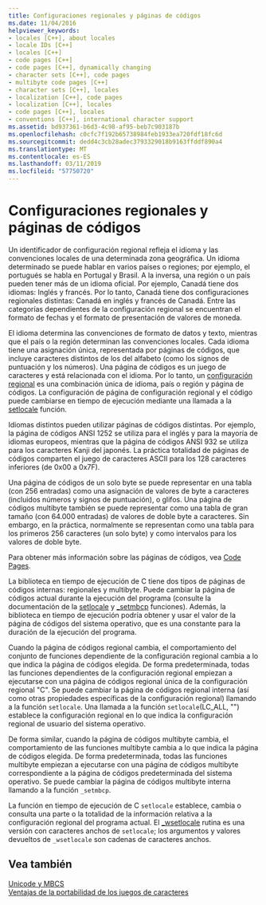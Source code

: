 ```yaml
---
title: Configuraciones regionales y páginas de códigos
ms.date: 11/04/2016
helpviewer_keywords:
- locales [C++], about locales
- locale IDs [C++]
- locales [C++]
- code pages [C++]
- code pages [C++], dynamically changing
- character sets [C++], code pages
- multibyte code pages [C++]
- character sets [C++], locales
- localization [C++], code pages
- localization [C++], locales
- code pages [C++], locales
- conventions [C++], international character support
ms.assetid: bd937361-b6d3-4c98-af95-beb7c903187b
ms.openlocfilehash: c0cfc7f192b65738984feb1933ea720fdf18fc6d
ms.sourcegitcommit: dedd4c3cb28adec3793329018b9163ffddf890a4
ms.translationtype: MT
ms.contentlocale: es-ES
ms.lasthandoff: 03/11/2019
ms.locfileid: "57750720"
---
```

# <a name="locales-and-code-pages"></a>Configuraciones regionales y páginas de códigos

Un identificador de configuración regional refleja el idioma y las convenciones locales de una determinada zona geográfica. Un idioma determinado se puede hablar en varios países o regiones; por ejemplo, el portugués se habla en Portugal y Brasil. A la inversa, una región o un país pueden tener más de un idioma oficial. Por ejemplo, Canadá tiene dos idiomas: Inglés y francés. Por lo tanto, Canadá tiene dos configuraciones regionales distintas: Canadá en inglés y francés de Canadá. Entre las categorías dependientes de la configuración regional se encuentran el formato de fechas y el formato de presentación de valores de moneda.

El idioma determina las convenciones de formato de datos y texto, mientras que el país o la región determinan las convenciones locales. Cada idioma tiene una asignación única, representada por páginas de códigos, que incluye caracteres distintos de los del alfabeto (como los signos de puntuación y los números). Una página de códigos es un juego de caracteres y está relacionada con el idioma. Por lo tanto, un [configuración regional](../c-runtime-library/locale.md) es una combinación única de idioma, país o región y página de códigos. La configuración de página de configuración regional y el código puede cambiarse en tiempo de ejecución mediante una llamada a la [setlocale](../c-runtime-library/reference/setlocale-wsetlocale.md) función.

Idiomas distintos pueden utilizar páginas de códigos distintas. Por ejemplo, la página de códigos ANSI 1252 se utiliza para el inglés y para la mayoría de idiomas europeos, mientras que la página de códigos ANSI 932 se utiliza para los caracteres Kanji del japonés. La práctica totalidad de páginas de códigos comparten el juego de caracteres ASCII para los 128 caracteres inferiores (de 0x00 a 0x7F).

Una página de códigos de un solo byte se puede representar en una tabla (con 256 entradas) como una asignación de valores de byte a caracteres (incluidos números y signos de puntuación), o glifos. Una página de códigos multibyte también se puede representar como una tabla de gran tamaño (con 64.000 entradas) de valores de doble byte a caracteres. Sin embargo, en la práctica, normalmente se representan como una tabla para los primeros 256 caracteres (un solo byte) y como intervalos para los valores de doble byte.

Para obtener más información sobre las páginas de códigos, vea [Code Pages](../c-runtime-library/code-pages.md).

La biblioteca en tiempo de ejecución de C tiene dos tipos de páginas de códigos internas: regionales y multibyte. Puede cambiar la página de códigos actual durante la ejecución del programa (consulte la documentación de la [setlocale](../c-runtime-library/reference/setlocale-wsetlocale.md) y [_setmbcp](../c-runtime-library/reference/setmbcp.md) funciones). Además, la biblioteca en tiempo de ejecución podría obtener y usar el valor de la página de códigos del sistema operativo, que es una constante para la duración de la ejecución del programa.

Cuando la página de códigos regional cambia, el comportamiento del conjunto de funciones dependiente de la configuración regional cambia a lo que indica la página de códigos elegida. De forma predeterminada, todas las funciones dependientes de la configuración regional empiezan a ejecutarse con una página de códigos regional única de la configuración regional "C". Se puede cambiar la página de códigos regional interna (así como otras propiedades específicas de la configuración regional) llamando a la función `setlocale`. Una llamada a la función `setlocale`(LC_ALL, "") establece la configuración regional en lo que indica la configuración regional de usuario del sistema operativo.

De forma similar, cuando la página de códigos multibyte cambia, el comportamiento de las funciones multibyte cambia a lo que indica la página de códigos elegida. De forma predeterminada, todas las funciones multibyte empiezan a ejecutarse con una página de códigos multibyte correspondiente a la página de códigos predeterminada del sistema operativo. Se puede cambiar la página de códigos multibyte interna llamando a la función `_setmbcp`.

La función en tiempo de ejecución de C `setlocale` establece, cambia o consulta una parte o la totalidad de la información relativa a la configuración regional del programa actual. El [_wsetlocale](../c-runtime-library/reference/setlocale-wsetlocale.md) rutina es una versión con caracteres anchos de `setlocale`; los argumentos y valores devueltos de `_wsetlocale` son cadenas de caracteres anchos.

## <a name="see-also"></a>Vea también

[Unicode y MBCS](../text/unicode-and-mbcs.md)<br/>
[Ventajas de la portabilidad de los juegos de caracteres](../text/benefits-of-character-set-portability.md)
